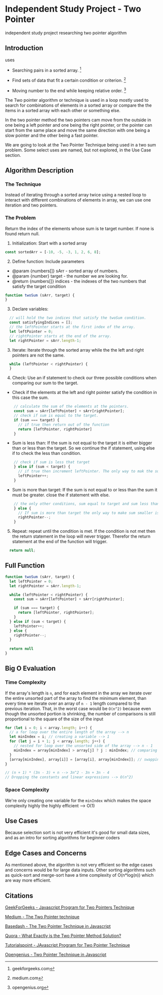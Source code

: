 # Independent Study Project - Two Pointer 
independent study project researching two pointer algorithm

## Introduction

uses
- Searching pairs in a sorted array. [^1]
[^1]: geekforgeeks.com
- Find sets of data that fit a certain condition or criterion. [^2]
[^2]: medium.com
- Moving number to the end while keeping relative order. [^3]
[^3]: opengenius.org

The Two pointer algorithm or technique is used in a loop mostly used to search for combinations of elements in a sorted array or compare the the items in a sorted array with each other or something else.

In the two pointer method the two pointers cam move from the outside in one being a left pointer and one being the right pointer, or the pointer can start from the same place and move the same direction with one being a slow pointer and the other being a fast pointer.

We are going to look at the Two Pointer Technique being used in a two sum problem. Some select uses are named, but not explored, in the Use Case section.


## Algorithm Description
### The Technique
Instead of iterating through a sorted array twice using a nested loop to interact with different combinations of elements in array, we can use one iteration and two pointers.

### The Problem
Return the index of the elements whose sum is te target number. If none is found return null.

1. Initialization: Start with a sorted array

```js
const sortedArr = [-10, -5, -3, 1, 2, 6, 8];
```

2. Define function: Include parameters
* @param {numbers[]} sArr - sorted array of numbers.
* @param {number} target - the number we are looking for.
* @return {numbers[]} indices - the indexes of the two numbers that satisfy the target condition 

```js
function twoSum (sArr, target) {
}
```

3. Declare variables:

```js
  // will hold the two indices that satisfy the twoSum condition.
  const satisfyingIndices = [];
  // the leftPointer starts at the first index of the array.
  let leftPointer = 0;
  // rightPointer starts at the end of the array.
  let rightPointer = sArr.length-1;
```

3. Iterate: Iterate through the sorted array while the the left and right pointers are not the same.

```js
  while (leftPointer < rightPointer) {
  }
```

4. Check: Use an if statement to check our three possible conditions when comparing our sum to the target.

- Check if the elements at the left and right pointer satisfy the condition in this case the sum.

```js
    // calculate the sum of the elements at the pointers.
    const sum = sArr[leftPointer] + sArr[rightPointer];
    // check if sum is equal to the target.
    if (sum === target) {
      // if true then return out of the function
      return [leftPointer, rightPointer]
    }
```

-  Sum is less than: If the sum is not equal to the target it is either bigger than or less than the target. So we continue the if statement, using else if to check the less than condition.

```js
    // check if sum is less that target
    } else if (sum < target) {
      // if true then increment leftPointer. The only way to mak the sum get closer to target is to try a larger number. Since the array is sorted the only way to get the next largest combination is to increment the leftPointer.
      leftPointer++;
    }
```

- Sum is more than target: If the sum is not equal to or less than the sum it must be greater. close the if statement with else.

```js
    // the only other conditions, sum equal to target and sum less than target, were tested already so we use an else to catch sum more than target.
    } else {
      // If sum is more than target the only way to make sum smaller is to make it smaller. Since the array is sorted the only way to make sum smaller is to move the rightPointer inward by decrementing it to get the next smaller element.
      rightPointer--;
    }
```

5. Repeat: repeat until the condition is met. If the condition is not met then the return statement in the loop will never trigger. Therefor the return statement at the end of the function will trigger.

```js
  return null;
```

## Full Function

```js
function twoSum (sArr, target) {
  let leftPointer = 0;
  let rightPointer = sArr.length-1;

  while (leftPointer < rightPointer) {
    const sum = sArr[leftPointer] + sArr[rightPointer];

    if (sum === target) {
      return [leftPointer, rightPointer];
    }
  } else if (sum < target) {
    leftPointer++;
  } else {
    rightPointer--;
  }
  
  return null
}
```

## Big O Evaluation

### Time Complexity

If the array's length is `n`, and for each element in the array we iterate over the entire unsorted part of the array to find the minimum element, than every time we iterate over an array of `n - 1` length compared to the previous iteration. That, in the worst case would be `O(n^2)` because even though the unsorted portion is shrinking, the number of comparisons is still proportional to the square of the size of the input

```js
for (let i = 0; i < array.length; i++) {
  // a for loop over the entire length of the array --> n
  let minIndex = i; // creating a variable --> 1
  for (let j = i + 1; j < array.length; j++) {
    // nested for loop over the unsorted side of the array --> n - 1
    minIndex = array[minIndex] > array[j] ? j : minIndex; // comparing each element with the next --> 2n - 2
  }
  [array[minIndex], array[i]] = [array[i], array[minIndex]]; // swapping outside the nested loop --> n
}

// (n + 1) * (3n - 3) + n --> 3n^2 - 3n + 3n - 4
// Dropping the constants and linear expressions --> O(n^2)
```

### Space Complexity

We're only creating one variable for the `minIndex` which makes the space complexity highly the highly efficient --> O(1)

## Use Cases

Because selection sort is not very efficient it's good for small data sizes, and as an intro for sorting algorithms for beginner coders

## Edge Cases and Concerns

As mentioned above, the algorithm is not very efficient so the edge cases and concerns would be for large data inputs.
Other sorting algorithms such as quick-sort and merge-sort have a time complexity of O(n\*log(n)) which are way more efficient.

## Citations

[GeekForGeeks - Javascript Program for Two Pointers Technique](https://www.geeksforgeeks.org/javascript-program-for-two-pointers-technique/)

[Medium - The Two Pointer technique](https://medium.com/codex/the-two-pointer-technique-8c44b0b3890)

[Basedash - The Two Pointer Technique in Javascript](https://www.basedash.com/blog/the-two-pointers-technique-in-javascript)

[Quora - What Exactly is the Two Pointer Method Solution?](https://www.quora.com/What-exactly-is-the-two-pointer-method-solution)

[Tutorialspoint - JAvascript Program for Two Pointer Technique](https://www.tutorialspoint.com/javascript-program-for-two-pointers-technique)

[Opengenius - Two Pointer Technique in Javascript](https://iq.opengenus.org/two-pointer-technique-in-javascript/)